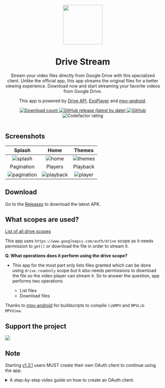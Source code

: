 <p align="center">
  <img src="https://user-images.githubusercontent.com/52543663/177340758-57d2b8a6-a6a5-4b87-935a-7986384a81c0.png" align="center" width="128" />
<p>
<h1 align="center">
  Drive Stream
</h1>
<p align="center">
Stream your video files directly from Google Drive with this specialized client. Unlike the official app, this app streams the original files for a better viewing experience. Download now and start streaming your favorite videos from Google Drive.
</p>

<p align="center">
  This app is powered by <a href="https://developers.google.com/drive/api">Drive API</a>, <a href="https://github.com/google/ExoPlayer">ExoPlayer</a> and <a href="https://github.com/mpv-android">mpv-android</a>.
</p>

<div align="center">
    <a href="https://github.com/itszechs/DriveStream/releases">

  <img alt="Download count" src="https://img.shields.io/github/downloads/itszechs/DriveStream/total?style=for-the-badge">
  </a>
      <a href="https://github.com/itszechs/DriveStream/latest">
    <img alt="GitHub release (latest by date)" src="https://img.shields.io/github/v/release/itszechs/DriveStream?style=for-the-badge">
  </a>
  <a href="https://github.com/itszechs/DriveStream/blob/master/LICENSE">
    <img alt="GitHub" src="https://img.shields.io/github/license/itszechs/DriveStream?style=for-the-badge">
  </a>
  <img alt="Codefactor rating" src="https://img.shields.io/codefactor/grade/github/itszechs/DriveStream/master?style=for-the-badge">
</div>

<br>

## Screenshots

Splash|Home|Themes
:-----:|:-------------------------------:|:-----------:|
![splash](https://user-images.githubusercontent.com/52543663/229365138-dd843448-ec71-40ac-b2b8-af2080bc55d5.png)|![home](https://user-images.githubusercontent.com/52543663/229365159-992915d4-f5df-4429-9374-15c8656ac541.png)|![themes](https://user-images.githubusercontent.com/52543663/229365393-6f7dff70-aca9-4fdd-91a5-ab66e6505ed6.png)
Pagination|Players|Playback
![pagination](https://user-images.githubusercontent.com/52543663/229365224-e2e4a4b0-44ea-4c24-87d9-9e078bf0332a.png)|![playback](https://user-images.githubusercontent.com/52543663/229365431-b39c0d2c-34cc-4891-b7ee-8dda376f47a2.png)|![player](https://user-images.githubusercontent.com/52543663/229365226-606f6eb7-2041-4dcf-9efb-27f4abef0b27.png)


## Download

Go to the [Releases](https://github.com/itsZECHS/DriveStream/releases) to download the latest APK.


## What scopes are used?

[List of all drive scopes](https://developers.google.com/identity/protocols/oauth2/scopes#drive)

This app uses `https://www.googleapis.com/auth/drive` scope as it needs permission to `get()` or
download the file in order to stream it.

**Q. What operations does it perform using the drive scope?**

- This app for the most part only lists files granted which can be done using `drive.readonly` scope
  but it also needs permissions to download the file so the video player can stream it. So to answer
  the question, app performs two operations

    - List files
    - Download files


Thanks to [mpv-android](https://github.com/mpv-android) for buildscripts to compile `libMPV`
and `MPVLib` `MPVView`.

## Support the project

<a href="https://www.buymeacoffee.com/zechs"><img src="https://img.buymeacoffee.com/button-api/?text=Buy me a coffee&emoji=&slug=zechs&button_colour=FFDD00&font_colour=000000&font_family=Poppins&outline_colour=000000&coffee_colour=ffffff" /></a>

## Note

Starting [v1.3.1](https://github.com/itszechs/DriveStream/tree/1.3.1) users MUST create their own OAuth client to continue using the app.


<details>
  <summary>A step-by-step video guide on how to create an OAuth client.</summary>
  

  https://user-images.githubusercontent.com/52543663/229366054-29e67440-9920-4504-8e1d-4f8eda367f2b.mp4
  
</details>
